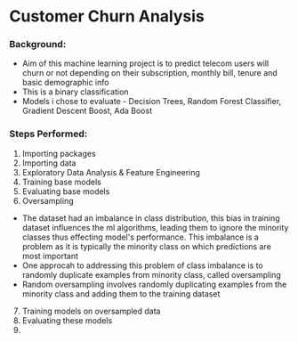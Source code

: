 # Customer Churn Analysis
### Background:
- Aim of this machine learning project is  to predict telecom users will churn or not depending on their subscription, monthly bill, tenure and basic demographic info
- This is a binary classification 
- Models i chose to evaluate - Decision Trees, Random Forest Classifier, Gradient Descent Boost, Ada Boost

### Steps Performed:
1. Importing packages
2. Importing data
3. Exploratory Data Analysis & Feature Engineering
4. Training base models
5. Evaluating base models
6. Oversampling 
- The dataset had an imbalance in class distribution, this bias in training dataset influences the ml algorithms, leading them to ignore the minority classes thus effecting model's performance. This imbalance is a problem as it is typically the minority class on which predictions are most important
-  One approcah to addressing this problem of class imbalance is to randomly duplicate examples from minority class, called oversampling
-  Random oversampling involves randomly duplicating examples from the minority class and adding them to the training dataset
7. Training models on oversampled data
8. Evaluating these models
9. 
